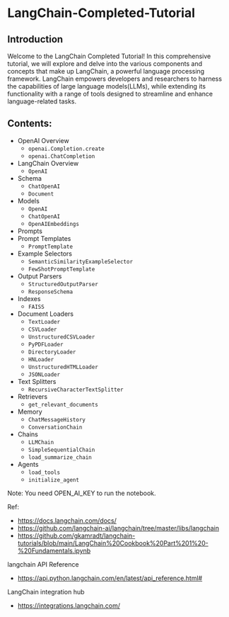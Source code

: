 # LangChain-Completed-Tutorial

## Introduction
Welcome to the LangChain Completed Tutorial! In this comprehensive tutorial, we will explore and delve into the various components and concepts that make up LangChain, a powerful language processing framework. LangChain empowers developers and researchers to harness the capabilities of large language models(LLMs), while extending its functionality with a range of tools designed to streamline and enhance language-related tasks.

## Contents:
- OpenAI Overview
  - ```openai.Completion.create```
  - ```openai.ChatCompletion```
- LangChain Overview
  - ```OpenAI```
- Schema
  - ```ChatOpenAI```
  - ```Document```
- Models
  - ```OpenAI```
  - ```ChatOpenAI```
  - ```OpenAIEmbeddings```
- Prompts
- Prompt Templates
   - ```PromptTemplate```
- Example Selectors
  - ```SemanticSimilarityExampleSelector```
  - ```FewShotPromptTemplate``` 
- Output Parsers
  - ```StructuredOutputParser```
  - ```ResponseSchema``` 
- Indexes
  - ```FAISS```
- Document Loaders
  - ```TextLoader```
  - ```CSVLoader```
  - ```UnstructuredCSVLoader```
  - ```PyPDFLoader```
  - ```DirectoryLoader```
  - ```HNLoader```
  - ```UnstructuredHTMLLoader```
  - ```JSONLoader```
- Text Splitters
  - ```RecursiveCharacterTextSplitter```
- Retrievers
  - ```get_relevant_documents```
- Memory
  - ```ChatMessageHistory```
  - ```ConversationChain```
- Chains
  - ```LLMChain```
  - ```SimpleSequentialChain```
  - ```load_summarize_chain``` 
- Agents
  - ```load_tools```
  - ```initialize_agent```

Note: You need OPEN_AI_KEY to run the notebook.

Ref:
- https://docs.langchain.com/docs/
- https://github.com/langchain-ai/langchain/tree/master/libs/langchain
- https://github.com/gkamradt/langchain-tutorials/blob/main/LangChain%20Cookbook%20Part%201%20-%20Fundamentals.ipynb

langchain API Reference
- https://api.python.langchain.com/en/latest/api_reference.html#

LangChain integration hub
- https://integrations.langchain.com/
